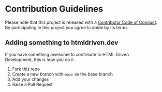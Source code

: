 # Contribution Guidelines

Please note that this project is released with a [Contributor Code of Conduct](CODE-OF-CONDUCT.md). By participating in this project you agree to abide by its terms.


## Adding something to htmldriven.dev

If you have something awesome to contribute to HTML Driven Development, this is how you do it.

1. Fork this repo
2. Create a new branch with `main` as the base branch
3. Add your changes
4. Raise a Pull Request

